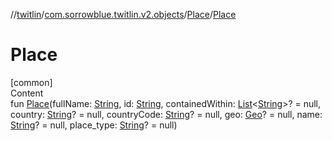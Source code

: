 //[twitlin](../../index.md)/[com.sorrowblue.twitlin.v2.objects](../index.md)/[Place](index.md)/[Place](-place.md)



# Place  
[common]  
Content  
fun [Place](-place.md)(fullName: [String](https://kotlinlang.org/api/latest/jvm/stdlib/kotlin/-string/index.html), id: [String](https://kotlinlang.org/api/latest/jvm/stdlib/kotlin/-string/index.html), containedWithin: [List](https://kotlinlang.org/api/latest/jvm/stdlib/kotlin.collections/-list/index.html)<[String](https://kotlinlang.org/api/latest/jvm/stdlib/kotlin/-string/index.html)>? = null, country: [String](https://kotlinlang.org/api/latest/jvm/stdlib/kotlin/-string/index.html)? = null, countryCode: [String](https://kotlinlang.org/api/latest/jvm/stdlib/kotlin/-string/index.html)? = null, geo: [Geo](../-geo/index.md)? = null, name: [String](https://kotlinlang.org/api/latest/jvm/stdlib/kotlin/-string/index.html)? = null, place_type: [String](https://kotlinlang.org/api/latest/jvm/stdlib/kotlin/-string/index.html)? = null)  



